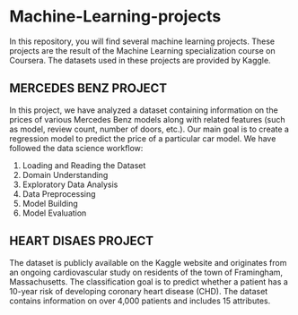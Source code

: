 # Machine-Learning-projects
In this repository, you will find several machine learning projects. These projects are the result of the Machine Learning specialization course on Coursera. The datasets used in these projects are provided by Kaggle.

## MERCEDES BENZ PROJECT
In this project, we have analyzed a dataset containing information on the prices of various Mercedes Benz models along with related features (such as model, review count, number of doors, etc.). Our main goal is to create a regression model to predict the price of a particular car model. We have followed the data science workflow:
1. Loading and Reading the Dataset
2. Domain Understanding
3. Exploratory Data Analysis
4. Data Preprocessing
5. Model Building
6. Model Evaluation

## HEART DISAES PROJECT
The dataset is publicly available on the Kaggle website and originates from an ongoing cardiovascular study on residents of the town of Framingham, Massachusetts. The classification goal is to predict whether a patient has a 10-year risk of developing coronary heart disease (CHD). The dataset contains information on over 4,000 patients and includes 15 attributes.
    
    
